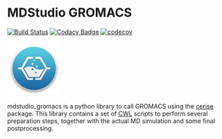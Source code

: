 # MDStudio GROMACS

[![Build Status](https://travis-ci.com/MD-Studio/mdstudio_gromacs.svg?branch=master)](https://travis-ci.com/MD-Studio/mdstudio_gromacs)
[![Codacy Badge](https://api.codacy.com/project/badge/Grade/697c033fd7674ecea28c089150a25dfa)](https://www.codacy.com/app/marcvdijk/MDStudio_SMARTCyp?utm_source=github.com&amp;utm_medium=referral&amp;utm_content=MD-Studio/MDStudio_SMARTCyp&amp;utm_campaign=Badge_Grade)
[![codecov](https://codecov.io/gh/MD-Studio/MDStudio_gromacs/branch/master/graph/badge.svg)](https://codecov.io/gh/MD-Studio/MDStudio_gromacs)

![Configuration settings](mdstudio-logo.png)

mdstudio_gromacs is a python library to call GROMACS using the [cerise](https://github.com/MD-Studio/cerise) package.
This library contains a set of [CWL](https://www.commonwl.org/) scripts to perform several preparation steps, together
with the actual MD simulation and some final postprocessing.


